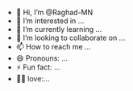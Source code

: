 - 👋 Hi, I’m @Raghad-MN
- 👀 I’m interested in ...
- 🌱 I’m currently learning ...
- 💞️ I’m looking to collaborate on ...
- 📫 How to reach me ...
- 😄 Pronouns: ...
- ⚡ Fun fact: ...
- 👀👀 love:...

<!---
Raghad-MN/Raghad-MN is a ✨ special ✨ repository because its `README.md` (this file) appears on your GitHub profile.
You can click the Preview link to take a look at your changes.
--->
